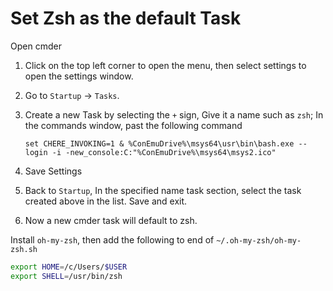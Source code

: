 # Set Zsh as the default Task

Open cmder

1. Click on the top left corner to open the menu, then select settings to open the settings window.
2. Go to `Startup` -> `Tasks`. 
3. Create a new Task by selecting the `+` sign, Give it a name such as `zsh`; In the commands window, past the following command

    `set CHERE_INVOKING=1 & %ConEmuDrive%\msys64\usr\bin\bash.exe --login -i -new_console:C:"%ConEmuDrive%\msys64\msys2.ico"`

4. Save Settings
5. Back to `Startup`, In the specified name task section, select the task created above in the list. Save and exit. 
6. Now a new cmder task will default to zsh.

Install `oh-my-zsh`, then add the following to end of `~/.oh-my-zsh/oh-my-zsh.sh`

```sh
export HOME=/c/Users/$USER
export SHELL=/usr/bin/zsh
```